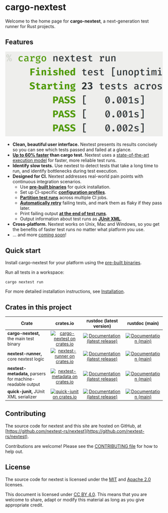 # cargo-nextest

Welcome to the home page for **cargo-nextest**, a next-generation test runner for Rust projects.

## Features

<img src="static/cover.png" id="nextest-cover">

* **Clean, beautiful user interface.** Nextest presents its results concisely so you can see which tests passed and failed at a glance.
* **[Up to 60% faster](book/benchmarks.md) than cargo test.** Nextest uses a [state-of-the-art execution model](book/how-it-works.md) for faster, more reliable test runs.
* **Identify slow tests.** Use nextest to detect tests that take a long time to run, and identify bottlenecks during test execution.
* **Designed for CI.** Nextest addresses real-world pain points with continuous integration scenarios.
  * Use **[pre-built binaries](book/pre-built-binaries.md)** for quick installation.
  * Set up CI-specific **[configuration profiles](book/configuration.md)**.
  * **[Partition test runs](book/partitioning.md)** across multiple CI jobs.
  * [**Automatically retry**](book/retries.md) failing tests, and mark them as flaky if they pass later.
  * Print failing output **[at the end of test runs](book/other-options.md#reporter-options)**.
  * Output information about test runs as **[JUnit XML](book/junit.md)**.
* **Cross-platform.** Nextest works on Unix, Mac and Windows, so you get the benefits of faster test runs no matter what platform you use.
* ... and more [coming soon](https://github.com/nextest-rs/nextest/projects/1)!

## Quick start

Install cargo-nextest for your platform using the [pre-built binaries](book/pre-built-binaries.md).

Run all tests in a workspace:

```
cargo nextest run
```

For more detailed installation instructions, see [Installation](book/installation.md).

## Crates in this project

| Crate                                                     |                    crates.io                   |             rustdoc (latest version)            |             rustdoc (main)             |
|-----------------------------------------------------------|:----------------------------------------------:|:-----------------------------------------------:|:--------------------------------------:|
| **cargo-nextest,** the main test binary                   | [![cargo-nextest on crates.io][cnci]][cncl]    | [![Documentation (latest release)][doci]][cndl] | [![Documentation (main)][docmi]][cnml] |
| **nextest-runner,** core nextest logic                    | [![nextest-runner on crates.io][nrci]][nrcl]   | [![Documentation (latest release)][doci]][nrdl] | [![Documentation (main)][docmi]][nrml] |
| **nextest-metadata,** parsers for machine-readable output | [![nextest-metadata on crates.io][nmci]][nmcl] | [![Documentation (latest release)][doci]][nmdl] | [![Documentation (main)][docmi]][nmml] |
| **quick-junit,** JUnit XML serializer                     | [![quick-junit on crates.io][qjci]][qjcl]      | [![Documentation (latest release)][doci]][qjcl] | [![Documentation (main)][docmi]][qjml] |

[cnci]: https://img.shields.io/crates/v/cargo-nextest
[cncl]: https://crates.io/crates/cargo-nextest
[cndl]: https://docs.rs/cargo-nextest
[cnml]: https://nexte.st/rustdoc/cargo_nextest

[nrci]: https://img.shields.io/crates/v/nextest-runner
[nrcl]: https://crates.io/crates/nextest-runner
[nrdl]: https://docs.rs/nextest-runner
[nrml]: https://nexte.st/rustdoc/nextest_runner

[nmci]: https://img.shields.io/crates/v/nextest-metadata
[nmcl]: https://crates.io/crates/nextest-metadata
[nmdl]: https://docs.rs/nextest-metadata
[nmml]: https://nexte.st/rustdoc/nextest_metadata

[qjci]: https://img.shields.io/crates/v/quick-junit
[qjcl]: https://crates.io/crates/quick-junit
[qjdl]: https://docs.rs/quick-junit
[qjml]: https://nexte.st/rustdoc/quick_junit

[doci]: https://img.shields.io/badge/docs-latest-brightgreen
[docmi]: https://img.shields.io/badge/docs-main-purple

## Contributing

The source code for nextest and this site are hosted on GitHub, at
[https://github.com/nextest-rs/nextest](https://github.com/nextest-rs/nextest).

Contributions are welcome! Please see the [CONTRIBUTING
file](https://github.com/nextest-rs/nextest/blob/main/CONTRIBUTING.md) for how to help out.

## License

The source code for nextest is licensed under the
[MIT](https://github.com/nextest-rs/nextest/blob/main/LICENSE-MIT) and [Apache
2.0](https://github.com/nextest-rs/nextest/blob/main/LICENSE-APACHE) licenses.

This document is licensed under [CC BY 4.0]. This means that you are welcome to share, adapt or
modify this material as long as you give appropriate credit.

[CC BY 4.0]: https://creativecommons.org/licenses/by/4.0/
